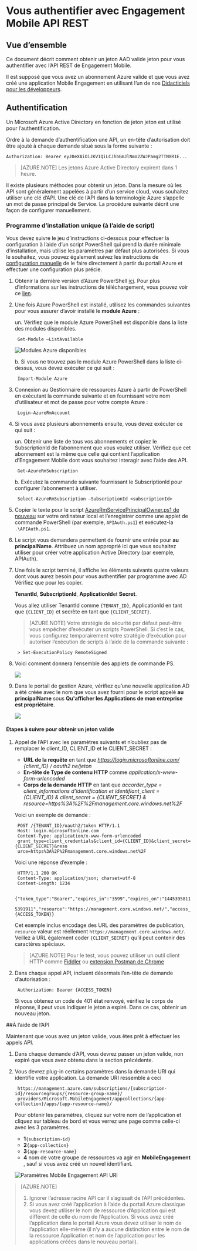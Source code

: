 <properties 
    pageTitle="Vous authentifier avec Engagement Mobile API REST"
    description="Décrit comment faire pour vous authentifier avec l’API REST de Azure Mobile Engagement" 
    services="mobile-engagement" 
    documentationCenter="mobile" 
    authors="piyushjo"
    manager="erikre"
    editor=""/>

<tags
    ms.service="mobile-engagement"
    ms.devlang="na"
    ms.topic="article"
    ms.tgt_pltfrm="mobile-multiple"
    ms.workload="mobile" 
    ms.date="10/05/2016"
    ms.author="wesmc;ricksal"/>

# <a name="authenticate-with-mobile-engagement-rest-apis"></a>Vous authentifier avec Engagement Mobile API REST

## <a name="overview"></a>Vue d’ensemble

Ce document décrit comment obtenir un jeton AAD valide jeton pour vous authentifier avec l’API REST de Engagement Mobile. 

Il est supposé que vous avez un abonnement Azure valide et que vous avez créé une application Mobile Engagement en utilisant l’un de nos [Didacticiels pour les développeurs](mobile-engagement-windows-store-dotnet-get-started.md).

## <a name="authentication"></a>Authentification

Un Microsoft Azure Active Directory en fonction de jeton jeton est utilisé pour l’authentification. 

Ordre à la demande d’authentification une API, un en-tête d’autorisation doit être ajouté à chaque demande situé sous la forme suivante :

    Authorization: Bearer eyJ0eXAiOiJKV1QiLCJhbGmJlNmV2ZWJPamg2TTNXR1E...

>[AZURE.NOTE] Les jetons Azure Active Directory expirent dans 1 heure.

Il existe plusieurs méthodes pour obtenir un jeton. Dans la mesure où les API sont généralement appelées à partir d’un service cloud, vous souhaitez utiliser une clé d’API. Une clé de l’API dans la terminologie Azure s’appelle un mot de passe principal de Service. La procédure suivante décrit une façon de configurer manuellement.

### <a name="one-time-setup-using-script"></a>Programme d’installation unique (à l’aide de script)

Vous devez suivre le jeu d’instructions ci-dessous pour effectuer la configuration à l’aide d’un script PowerShell qui prend la durée minimale d’installation, mais utilise les paramètres par défaut plus autorisées. Si vous le souhaitez, vous pouvez également suivez les instructions de [configuration manuelle](mobile-engagement-api-authentication-manual.md) de le faire directement à partir du portail Azure et effectuer une configuration plus précie. 

1. Obtenir la dernière version d’Azure PowerShell [ici](http://aka.ms/webpi-azps). Pour plus d’informations sur les instructions de téléchargement, vous pouvez voir ce [lien](../powershell-install-configure.md).  

2. Une fois Azure PowerShell est installé, utilisez les commandes suivantes pour vous assurer d’avoir installé le **module Azure** :

    un. Vérifiez que le module Azure PowerShell est disponible dans la liste des modules disponibles. 
    
        Get-Module –ListAvailable 

    ![Modules Azure disponibles][1]
        
    b. Si vous ne trouvez pas le module Azure PowerShell dans la liste ci-dessus, vous devez exécuter ce qui suit :
        
        Import-Module Azure 
        
3. Connexion au Gestionnaire de ressources Azure à partir de PowerShell en exécutant la commande suivante et en fournissant votre nom d’utilisateur et mot de passe pour votre compte Azure : 
        
        Login-AzureRmAccount

4. Si vous avez plusieurs abonnements ensuite, vous devez exécuter ce qui suit :

    un. Obtenir une liste de tous vos abonnements et copiez le SubscriptionId de l’abonnement que vous voulez utiliser. Vérifiez que cet abonnement est la même que celle qui contient l’application d’Engagement Mobile dont vous souhaitez interagir avec l’aide des API. 

        Get-AzureRmSubscription

    b. Exécutez la commande suivante fournissant le SubscriptionId pour configurer l’abonnement à utiliser.

        Select-AzureRmSubscription –SubscriptionId <subscriptionId>

5. Copier le texte pour le script [AzureRmServicePrincipalOwner.ps1 de nouveau](https://raw.githubusercontent.com/matt-gibbs/azbits/master/src/New-AzureRmServicePrincipalOwner.ps1) sur votre ordinateur local et l’enregistrer comme une applet de commande PowerShell (par exemple, `APIAuth.ps1`) et exécutez-la `.\APIAuth.ps1`. 
    
6. Le script vous demandera permettent de fournir une entrée pour **au principalName**. Attribuez un nom approprié ici que vous souhaitez utiliser pour créer votre application Active Directory (par exemple, APIAuth). 

7. Une fois le script terminé, il affiche les éléments suivants quatre valeurs dont vous aurez besoin pour vous authentifier par programme avec AD Vérifiez que pour les copier. 
        
    **TenantId**, **SubscriptionId**, **ApplicationId**et **Secret**.

    Vous allez utiliser TenantId comme `{TENANT_ID}`, ApplicationId en tant que `{CLIENT_ID}` et secrète en tant que `{CLIENT_SECRET}`.

    > [AZURE.NOTE] Votre stratégie de sécurité par défaut peut-être vous empêcher d’exécuter un scripts PowerShell. Si c’est le cas, vous configurez temporairement votre stratégie d’exécution pour autoriser l’exécution de scripts à l’aide de la commande suivante :

        > Set-ExecutionPolicy RemoteSigned

8. Voici comment donnera l’ensemble des applets de commande PS. 

    ![][3]

9. Dans le portail de gestion Azure, vérifiez qu’une nouvelle application AD a été créée avec le nom que vous avez fourni pour le script appelé **au principalName** sous **Qu'afficher les Applications de mon entreprise est propriétaire**.

    ![][4]

#### <a name="steps-to-get-a-valid-token"></a>Étapes à suivre pour obtenir un jeton valide

1. Appel de l’API avec les paramètres suivants et n’oubliez pas de remplacer le client\_ID, CLIENT\_ID et le CLIENT\_SECRET :

    - **URL de la requête** en tant que *https://login.microsoftonline.com/ {client\_ID} / oauth2 ne/jeton*
    - **En-tête de Type de contenu HTTP** comme *application/x-www-form-urlencoded*
    - **Corps de la demande HTTP** en tant que *accorder\_type = client\_informations d’identification et identifiant_client = {CLIENT\_ID} & client_secret = {CLIENT\_SECRET} & resource=https%3A%2F%2Fmanagement.core.windows.net%2F*

    Voici un exemple de demande :

        POST /{TENANT_ID}/oauth2/token HTTP/1.1
        Host: login.microsoftonline.com
        Content-Type: application/x-www-form-urlencoded
        grant_type=client_credentials&client_id={CLIENT_ID}&client_secret={CLIENT_SECRET}&reso
        urce=https%3A%2F%2Fmanagement.core.windows.net%2F

    Voici une réponse d’exemple :

        HTTP/1.1 200 OK
        Content-Type: application/json; charset=utf-8
        Content-Length: 1234
    
        {"token_type":"Bearer","expires_in":"3599","expires_on":"1445395811","not_before":"144
        5391911","resource":"https://management.core.windows.net/","access_token":{ACCESS_TOKEN}}

    Cet exemple inclus encodage des URL des paramètres de publication, `resource` valeur est réellement `https://management.core.windows.net/`. Veillez à URL également coder `{CLIENT_SECRET}` qu’il peut contenir des caractères spéciaux.

    > [AZURE.NOTE] Pour le test, vous pouvez utiliser un outil client HTTP comme [Fiddler](http://www.telerik.com/fiddler) ou [extension Postman de Chrome](https://chrome.google.com/webstore/detail/postman/fhbjgbiflinjbdggehcddcbncdddomop) 

2. Dans chaque appel API, incluent désormais l’en-tête de demande d’autorisation :

        Authorization: Bearer {ACCESS_TOKEN}

    Si vous obtenez un code de 401 état renvoyé, vérifiez le corps de réponse, il peut vous indiquer le jeton a expiré. Dans ce cas, obtenir un nouveau jeton.

##<a name="using-the-apis"></a>À l’aide de l’API

Maintenant que vous avez un jeton valide, vous êtes prêt à effectuer les appels API.

1. Dans chaque demande d’API, vous devrez passer un jeton valide, non expiré que vous avez obtenu dans la section précédente.

2. Vous devrez plug-in certains paramètres dans la demande URI qui identifie votre application. La demande URI ressemble à ceci

        https://management.azure.com/subscriptions/{subscription-id}/resourcegroups/{resource-group-name}/
        providers/Microsoft.MobileEngagement/appcollections/{app-collection}/apps/{app-resource-name}/

    Pour obtenir les paramètres, cliquez sur votre nom de l’application et cliquez sur tableau de bord et vous verrez une page comme celle-ci avec les 3 paramètres.

    - **1**`{subscription-id}`
    - **2**`{app-collection}`
    - **3**`{app-resource-name}`
    - **4** nom de votre groupe de ressources va agir en **MobileEngagement** , sauf si vous avez créé un nouvel identifiant. 

    ![Paramètres Mobile Engagement API URI][2]

>[AZURE.NOTE] <br/>
>1. Ignorer l’adresse racine API car il s’agissait de l’API précédentes.<br/>
>2. Si vous avez créé l’application à l’aide du portail Azure classique vous devez utiliser le nom de ressource d’Application qui est différent de celle du nom de l’Application. Si vous avez créé l’application dans le portail Azure vous devez utiliser le nom de l’application elle-même (il n’y a aucune distinction entre le nom de la ressource Application et nom de l’application pour les applications créées dans le nouveau portail).  

<!-- Images -->
[1]: ./media/mobile-engagement-api-authentication/azure-module.png
[2]: ./media/mobile-engagement-api-authentication/mobile-engagement-api-uri-params.png
[3]: ./media/mobile-engagement-api-authentication/ps-cmdlets.png
[4]: ./media/mobile-engagement-api-authentication/ad-app-creation.png



